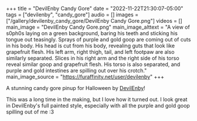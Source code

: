 +++
title = "DevilEnby Candy Gore"
date = "2022-11-22T21:30:07-05:00"
tags = ["devilenby", "candy_gore"]
audio = []
images = ["/gallery/devilenby_candy_gore/DevilEnby Candy Gore.png"]
videos = []
main_image = "DevilEnby Candy Gore.png"
main_image_alttext = "A view of s0ph0s laying on a green background, baring his teeth and sticking his tongue out teasingly. Sprays of purple and gold goop are coming out of cuts in his body. His head is cut from his body, revealing guts that look like grapefruit flesh. His left arm, right thigh, tail, and left footpaw are also similarly separated. Slices in his right arm and the right side of his torso reveal similar goop and grapefruit flesh. His torso is also separated, and purple and gold intestines are spilling out over his crotch."
main_image_source = "https://furaffinity.net/user/devilenby"
+++

A stunning candy gore pinup for Halloween by [DevilEnby](https://www.furaffinity.net/user/devilenby)!<!--more-->

This was a long time in the making, but I love how it turned out. I look great in DevilEnby's full painted style, especially with all the purple and gold goop spilling out of me :3
